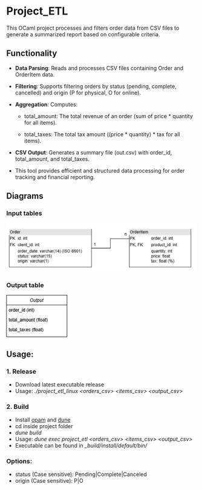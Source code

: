 # Project_ETL

This OCaml project processes and filters order data from CSV files to generate a summarized report based on configurable criteria.

## Functionality
* **Data Parsing**: Reads and processes CSV files containing Order and OrderItem data.
* **Filtering**: Supports filtering orders by status (pending, complete, cancelled) and origin (P for physical, O for online).
* **Aggregation**: Computes:

    * total_amount: The total revenue of an order (sum of price * quantity for all items).

    * total_taxes: The total tax amount ((price * quantity) * tax for all items).

* **CSV Output**: Generates a summary file (out.csv) with order_id, total_amount, and total_taxes.

* This tool provides efficient and structured data processing for order tracking and financial reporting.

## Diagrams
### Input tables

![image](img/Capturar.PNG)

### Output table

![image](img/output.drawio.png)

## Usage:
### 1. Release

* Download latest executable release
* Usage: <em>./project_etl_linux  <orders_csv> <items_csv> <output_csv> <status> <origin> </em>


### 2. Build
* Install [opam](https://opam.ocaml.org/doc/Install.html) and [dune](https://dune.build/install) 
* cd inside project folder
* <em>dune build</em>
* Usage: <em>dune exec project_etl  <orders_csv> <items_csv> <output_csv> <status> <origin> </em>
* Executable can be found in <em>_build/install/default/bin/</em>

### Options:
* status (Case sensitive): Pending|Complete|Canceled
* origin (Case sensitive): P|O
